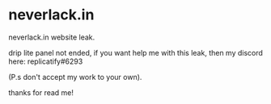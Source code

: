 # neverlack.in
neverlack.in website leak.

drip lite panel not ended, if you want help me with this leak, then my discord here: replicatify#6293

(P.s don't accept my work to your own).

thanks for read me!
